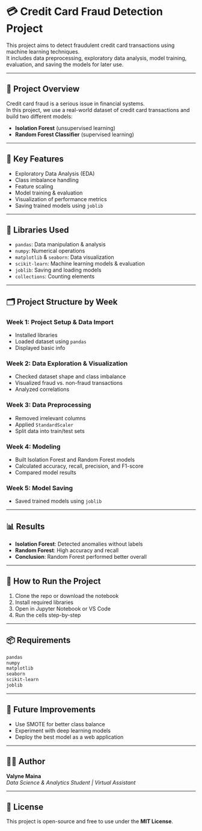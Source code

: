 # 💳 Credit Card Fraud Detection Project

This project aims to detect fraudulent credit card transactions using machine learning techniques.  
It includes data preprocessing, exploratory data analysis, model training, evaluation, and saving the models for later use.

---

## 📁 Project Overview

Credit card fraud is a serious issue in financial systems.  
In this project, we use a real-world dataset of credit card transactions and build two different models:

- **Isolation Forest** (unsupervised learning)  
- **Random Forest Classifier** (supervised learning)

---

## 📌 Key Features

- Exploratory Data Analysis (EDA)  
- Class imbalance handling  
- Feature scaling  
- Model training & evaluation  
- Visualization of performance metrics  
- Saving trained models using `joblib`

---

## 🧰 Libraries Used

- `pandas`: Data manipulation & analysis  
- `numpy`: Numerical operations  
- `matplotlib` & `seaborn`: Data visualization  
- `scikit-learn`: Machine learning models & evaluation  
- `joblib`: Saving and loading models  
- `collections`: Counting elements

---

## 🗂️ Project Structure by Week

### Week 1: Project Setup & Data Import  
- Installed libraries  
- Loaded dataset using `pandas`  
- Displayed basic info  

### Week 2: Data Exploration & Visualization  
- Checked dataset shape and class imbalance  
- Visualized fraud vs. non-fraud transactions  
- Analyzed correlations  

### Week 3: Data Preprocessing  
- Removed irrelevant columns  
- Applied `StandardScaler`  
- Split data into train/test sets  

### Week 4: Modeling  
- Built Isolation Forest and Random Forest models  
- Calculated accuracy, recall, precision, and F1-score  
- Compared model results  

### Week 5: Model Saving  
- Saved trained models using `joblib`

---

## 📊 Results

- **Isolation Forest**: Detected anomalies without labels  
- **Random Forest**: High accuracy and recall  
- **Conclusion**: Random Forest performed better overall

---

## 🚀 How to Run the Project

1. Clone the repo or download the notebook  
2. Install required libraries  
3. Open in Jupyter Notebook or VS Code  
4. Run the cells step-by-step

---

## 📦 Requirements

```bash
pandas  
numpy  
matplotlib  
seaborn  
scikit-learn  
joblib
```

---

## 🧠 Future Improvements

- Use SMOTE for better class balance  
- Experiment with deep learning models  
- Deploy the best model as a web application

---

## 👩‍💻 Author

**Valyne Maina**  
_Data Science & Analytics Student | Virtual Assistant_

---

## 📜 License

This project is open-source and free to use under the **MIT License**.
